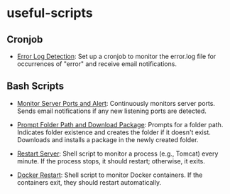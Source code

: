 # useful-scripts

## Cronjob

- [Error Log Detection](bash-script/error-log-monitoring.md): Set up a cronjob to monitor the error.log file for occurrences of "error" and receive email notifications.

## Bash Scripts

- [Monitor Server Ports and Alert](bash-script/monitor-server-ports-and-notify.sh): Continuously monitors server ports. Sends email notifications if any new listening ports are detected.

- [Prompt Folder Path and Download Package](bash-script/prompt-folder-path-and-download-package.sh): Prompts for a folder path. Indicates folder existence and creates the folder if it doesn't exist. Downloads and installs a package in the newly created folder.

- [Restart Server](bash-script/restart-server.sh): Shell script to monitor a process (e.g., Tomcat) every minute. If the process stops, it should restart; otherwise, it exits.

- [Docker Restart](bash-script/docker-container-restart.sh): Shell script to monitor Docker containers. If the containers exit, they should restart automatically.
